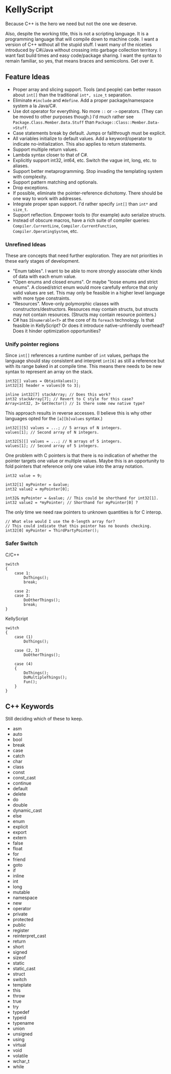 # KellyScript

Because C++ is the hero we need but not the one we deserve.

Also, despite the working title, this is not a scripting language. It is a programming language that will compile down to machine code. I want a version of C++ without all the stupid stuff. I want many of the niceties introduced by C#/Java without crossing into garbage collection territory. I want fast build times and easy code/package sharing. I want the syntax to remain familiar, so yes, that means braces and semicolons. Get over it.

## Feature Ideas

* Proper array and slicing support. Tools (and people) can better reason about `int[]` than the traditional `int*, size_t` separation.
* Eliminate `#include` and `#define`. Add a proper package/namespace system a la Java/C#.
* Use dot operator for everything. No more `::` or `->` operators. (They can be moved to other purposes though.) I'd much rather see `Package.Class.Member.Data.Stuff` than `Package::Class::Member.Data->Stuff`.
* Case statements break by default. Jumps or fallthrough must be explicit.
* All variables initialize to default values. Add a keyword/operator to indicate no-initialization. This also applies to return statements.
* Support multiple return values.
* Lambda syntax closer to that of C#.
* Explicitly support int32, int64, etc. Switch the vague int, long, etc. to aliases.
* Support better metaprogramming. Stop invading the templating system with complexity.
* Support pattern matching and optionals.
* Drop exceptions.
* If possible, eliminate the pointer-reference dichotomy. There should be one way to work with addresses.
* Integrate proper span support. I'd rather specify `int[]` than `int*` and `size_t`.
* Support reflection. Empower tools to (for example) auto serialize structs.
* Instead of obscure macros, have a rich suite of compiler queries: `Compiler.CurrentLine`, `Compiler.CurrentFunction`, `Compiler.OperatingSystem`, etc.

### Unrefined Ideas

These are concepts that need further exploration. They are not priorities in these early stages of development.

* "Enum tables". I want to be able to more strongly associate other kinds of data with each enum value.
* "Open enums and closed enums". Or maybe "loose enums and strict enums". A closed/strict enum would more carefully enforce that only valid values are set. This may only be feasible in a higher level language with more type constraints.
* "Resources". Move-only polymorphic classes with constructors/destructors. Resources may contain structs, but structs may not contain resources. (Structs may contain resource pointers.)
* C# has `IEnumerable<T>` at the core of its `foreach` technology. Is that feasible in KellyScript? Or does it introduce native-unfriendly overhead? Does it hinder optimization opportunities?

### Unify pointer regions

Since `int[]` references a runtime number of `int` values, perhaps the language should stay consistent and interpret `int[6]` as still a reference but with its range baked in at compile time. This means there needs to be new syntax to represent an array on the stack.

    int32[] values = ObtainValues();
    int32[3] header = values[0 to 3];

    inline int32[7] stackArray; // Does this work?
    int32 stackArray[7]; // Revert to C style for this case?
    Array<int32, 3> GetVector() // Is there some new native type?

This approach results in reverse accesses. (I believe this is why other languages opted for the `[a][b]values` syntax.)

    int32[][5] values = ...; // 5 arrays of N integers.
    values[1]; // Second array of N integers.

    int32[5][] values = ...; // N arrays of 5 integers.
    values[1]; // Second array of 5 integers.

One problem with C pointers is that there is no indication of whether the pointer targets one value or multiple values. Maybe this is an opportunity to fold pointers that reference only one value into the array notation.

    int32 value = 9;

    int32[1] myPointer = &value;
    int32 value2 = myPointer[0];

    int32& myPointer = &value; // This could be shorthand for int32[1].
    int32 value2 = *myPointer; // Shorthand for myPointer[0] ?

The only time we need raw pointers to unknown quantities is for C interop.

    // What else would I use the 0-length array for?
    // This could indicate that this pointer has no bounds checking.
    int32[0] myPointer = ThirdPartyPointer();

### Safer Switch

C/C++

    switch
    {
        case 1:
            DoThings();
            break;
        
        case 2:
        case 3:
            DoOtherThings();
            break;
    }

KellyScript

    switch
    {
        case (1)
            DoThings();
        
        case (2, 3)
            DoOtherThings();
        
        case (4)
        {
            DoThings();
            DoMultipleThings();
            Fun();
        }
    }

## C++ Keywords

Still deciding which of these to keep.

* asm
* auto
* bool
* break
* case
* catch
* char
* class
* const
* const_cast
* continue
* default
* delete
* do
* double
* dynamic_cast
* else
* enum
* explicit
* export
* extern
* false
* float
* for
* friend
* goto
* if
* inline
* int
* long
* mutable
* namespace
* new
* operator
* private
* protected
* public
* register
* reinterpret_cast
* return
* short
* signed
* sizeof
* static
* static_cast
* struct
* switch
* template
* this
* throw
* true
* try
* typedef
* typeid
* typename
* union
* unsigned
* using
* virtual
* void
* volatile
* wchar_t
* while
